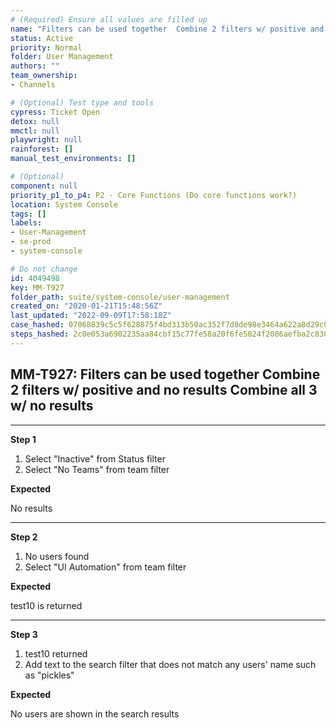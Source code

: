 ```yaml
---
# (Required) Ensure all values are filled up
name: "Filters can be used together  Combine 2 filters w/ positive and no results Combine all 3 w/ no results"
status: Active
priority: Normal
folder: User Management
authors: ""
team_ownership: 
- Channels

# (Optional) Test type and tools
cypress: Ticket Open
detox: null
mmctl: null
playwright: null
rainforest: []
manual_test_environments: []

# (Optional)
component: null
priority_p1_to_p4: P2 - Core Functions (Do core functions work?)
location: System Console
tags: []
labels: 
- User-Management
- se-prod
- system-console

# Do not change
id: 4049498
key: MM-T927
folder_path: suite/system-console/user-management
created_on: "2020-01-21T15:48:56Z"
last_updated: "2022-09-09T17:58:18Z"
case_hashed: 07068839c5c5f628875f4bd313b50ac352f7d8de98e3464a622a8d29c0e23ce707bfd07164d467b48d3567ad38169627
steps_hashed: 2c0e053a6902235aa84cbf15c77fe58a20f6fe5024f2086aefba2c8307ebb5e4f3898a6ab0c1039195411e2c45e34389
---
```


## MM-T927: Filters can be used together Combine 2 filters w/ positive and no results Combine all 3 w/ no results

---

**Step 1**

1. Select "Inactive" from Status filter
2. Select "No Teams" from team filter

**Expected**

No results

---

**Step 2**

1. No users found
2. Select "UI Automation" from team filter

**Expected**

test10 is returned

---

**Step 3**

1. test10 returned
2. Add text to the search filter that does not match any users' name such as "pickles"

**Expected**

No users are shown in the search results
